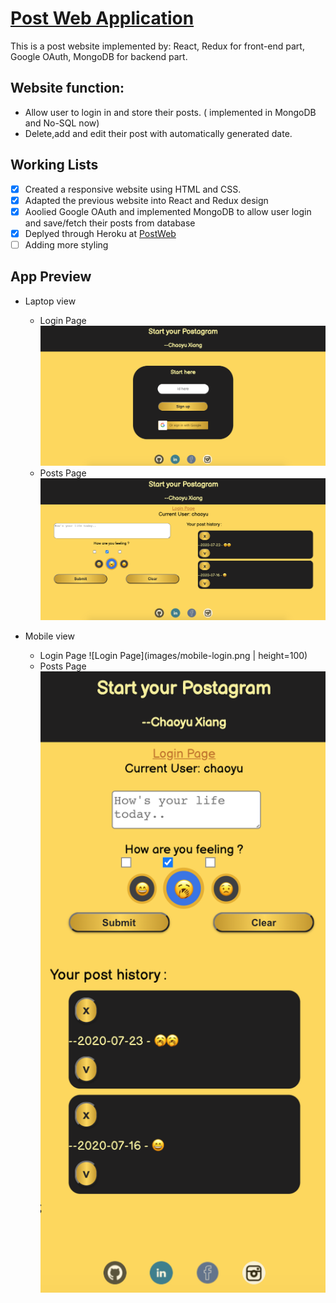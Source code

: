 
# [Post Web Application](https://posts-cx.herokuapp.com/)

This is a post website implemented by: React, Redux for front-end part, Google OAuth, MongoDB for backend part.

## Website function:
- Allow user to login in and store their posts. ( implemented in MongoDB and No-SQL now)
- Delete,add and edit their post with automatically generated date.

## Working Lists
- [x] Created a responsive website using HTML and CSS.
- [x] Adapted the previous website into React and Redux design
- [x] Aoolied Google OAuth and implemented MongoDB to allow user login and save/fetch their posts from database
- [x] Deplyed through Heroku at [PostWeb](https://posts-cx.herokuapp.com/)
- [ ] Adding more styling

## App Preview
- Laptop view 
  - Login Page
  ![Login Page](images/loginPage.png)
  - Posts Page
  ![Posts Page](images/postPage.png)
  
- Mobile view 
  - Login Page
  ![Login Page](images/mobile-login.png | height=100)
  - Posts Page
  ![Posts Page](images/mobile-posts.png)


